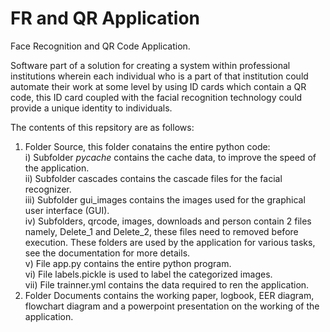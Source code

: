# FR and QR Application
Face Recognition and QR Code Application.

Software part of a solution for creating a system within professional institutions wherein each individual who is a part of that institution could automate their work at some level by using ID cards which contain a QR code, this ID card coupled with the facial recognition technology could provide a unique identity to individuals.

The contents of this repsitory are as follows:
1) Folder Source, this folder conatains the entire python code:  
  i) Subfolder _pycache_ contains the cache data, to improve the speed of the application.  
  ii) Subfolder cascades contains the cascade files for the facial recognizer.  
  iii) Subfolder gui_images contains the images used for the graphical user interface (GUI).  
  iv) Subfolders, qrcode, images, downloads and person contain 2 files namely, Delete_1 and Delete_2, these files need to removed before execution. These folders are used by the application for various tasks, see the documentation for more details.  
  v) File app.py contains the entire python program.  
  vi) File labels.pickle is used to label the categorized images.  
  vii) File trainner.yml contains the data required to ren the application.  
2) Folder Documents contains the working paper, logbook, EER diagram, flowchart diagram and a powerpoint presentation on the working of the application.  
